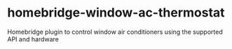 # homebridge-window-ac-thermostat
Homebridge plugin to control window air conditioners using the supported API and hardware
